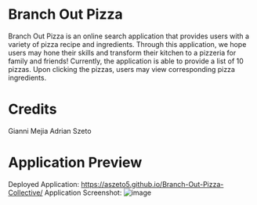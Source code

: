 # Branch Out Pizza
Branch Out Pizza is an online search application that provides users with a variety of pizza recipe and ingredients. Through this application, we hope users may hone their skills and transform their kitchen to a pizzeria for family and friends! Currently, the application is able to provide a list of 10 pizzas. Upon clicking the pizzas, users may view corresponding pizza ingredients. 

# Credits
Gianni Mejia
Adrian Szeto

# Application Preview
Deployed Application: https://aszeto5.github.io/Branch-Out-Pizza-Collective/
Application Screenshot:
![image](https://user-images.githubusercontent.com/100250064/183558181-509b8e0f-e1ce-448c-8be4-a59ea85aaa0d.png)
